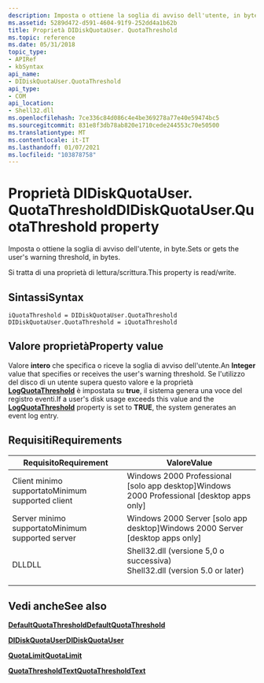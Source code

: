 ```yaml
---
description: Imposta o ottiene la soglia di avviso dell'utente, in byte.
ms.assetid: 5289d472-d591-4604-91f9-252dd4a1b62b
title: Proprietà DIDiskQuotaUser. QuotaThreshold
ms.topic: reference
ms.date: 05/31/2018
topic_type:
- APIRef
- kbSyntax
api_name:
- DIDiskQuotaUser.QuotaThreshold
api_type:
- COM
api_location:
- Shell32.dll
ms.openlocfilehash: 7ce336c84d086c4e4be369278a77e40e59474bc5
ms.sourcegitcommit: 831e8f3db78ab820e1710cede244553c70e50500
ms.translationtype: MT
ms.contentlocale: it-IT
ms.lasthandoff: 01/07/2021
ms.locfileid: "103878758"
---
```

# <a name="didiskquotauserquotathreshold-property"></a><span data-ttu-id="f76be-103">Proprietà DIDiskQuotaUser. QuotaThreshold</span><span class="sxs-lookup"><span data-stu-id="f76be-103">DIDiskQuotaUser.QuotaThreshold property</span></span>

<span data-ttu-id="f76be-104">Imposta o ottiene la soglia di avviso dell'utente, in byte.</span><span class="sxs-lookup"><span data-stu-id="f76be-104">Sets or gets the user's warning threshold, in bytes.</span></span>

<span data-ttu-id="f76be-105">Si tratta di una proprietà di lettura/scrittura.</span><span class="sxs-lookup"><span data-stu-id="f76be-105">This property is read/write.</span></span>

## <a name="syntax"></a><span data-ttu-id="f76be-106">Sintassi</span><span class="sxs-lookup"><span data-stu-id="f76be-106">Syntax</span></span>


```JScript
iQuotaThreshold = DIDiskQuotaUser.QuotaThreshold
DIDiskQuotaUser.QuotaThreshold = iQuotaThreshold
```



## <a name="property-value"></a><span data-ttu-id="f76be-107">Valore proprietà</span><span class="sxs-lookup"><span data-stu-id="f76be-107">Property value</span></span>

<span data-ttu-id="f76be-108">Valore **intero** che specifica o riceve la soglia di avviso dell'utente.</span><span class="sxs-lookup"><span data-stu-id="f76be-108">An **Integer** value that specifies or receives the user's warning threshold.</span></span> <span data-ttu-id="f76be-109">Se l'utilizzo del disco di un utente supera questo valore e la proprietà [**LogQuotaThreshold**](diskquotacontrol-logquotathreshold.md) è impostata su **true**, il sistema genera una voce del registro eventi.</span><span class="sxs-lookup"><span data-stu-id="f76be-109">If a user's disk usage exceeds this value and the [**LogQuotaThreshold**](diskquotacontrol-logquotathreshold.md) property is set to **TRUE**, the system generates an event log entry.</span></span>

## <a name="requirements"></a><span data-ttu-id="f76be-110">Requisiti</span><span class="sxs-lookup"><span data-stu-id="f76be-110">Requirements</span></span>



| <span data-ttu-id="f76be-111">Requisito</span><span class="sxs-lookup"><span data-stu-id="f76be-111">Requirement</span></span> | <span data-ttu-id="f76be-112">Valore</span><span class="sxs-lookup"><span data-stu-id="f76be-112">Value</span></span> |
|-------------------------------------|---------------------------------------------------------------------------------------------------------------|
| <span data-ttu-id="f76be-113">Client minimo supportato</span><span class="sxs-lookup"><span data-stu-id="f76be-113">Minimum supported client</span></span><br/> | <span data-ttu-id="f76be-114">Windows 2000 Professional \[solo app desktop\]</span><span class="sxs-lookup"><span data-stu-id="f76be-114">Windows 2000 Professional \[desktop apps only\]</span></span><br/>                                                    |
| <span data-ttu-id="f76be-115">Server minimo supportato</span><span class="sxs-lookup"><span data-stu-id="f76be-115">Minimum supported server</span></span><br/> | <span data-ttu-id="f76be-116">Windows 2000 Server \[solo app desktop\]</span><span class="sxs-lookup"><span data-stu-id="f76be-116">Windows 2000 Server \[desktop apps only\]</span></span><br/>                                                          |
| <span data-ttu-id="f76be-117">DLL</span><span class="sxs-lookup"><span data-stu-id="f76be-117">DLL</span></span><br/>                      | <dl> <span data-ttu-id="f76be-118"><dt>Shell32.dll (versione 5,0 o successiva)</dt></span><span class="sxs-lookup"><span data-stu-id="f76be-118"><dt>Shell32.dll (version 5.0 or later)</dt></span></span> </dl> |



## <a name="see-also"></a><span data-ttu-id="f76be-119">Vedi anche</span><span class="sxs-lookup"><span data-stu-id="f76be-119">See also</span></span>

<dl> <dt>

[<span data-ttu-id="f76be-120">**DefaultQuotaThreshold**</span><span class="sxs-lookup"><span data-stu-id="f76be-120">**DefaultQuotaThreshold**</span></span>](diskquotacontrol-defaultquotathreshold.md)
</dt> <dt>

[<span data-ttu-id="f76be-121">**DIDiskQuotaUser**</span><span class="sxs-lookup"><span data-stu-id="f76be-121">**DIDiskQuotaUser**</span></span>](didiskquotauser-object.md)
</dt> <dt>

[<span data-ttu-id="f76be-122">**QuotaLimit**</span><span class="sxs-lookup"><span data-stu-id="f76be-122">**QuotaLimit**</span></span>](didiskquotauser-quotalimit.md)
</dt> <dt>

[<span data-ttu-id="f76be-123">**QuotaThresholdText**</span><span class="sxs-lookup"><span data-stu-id="f76be-123">**QuotaThresholdText**</span></span>](didiskquotauser-quotathresholdtext.md)
</dt> </dl>

 

 




